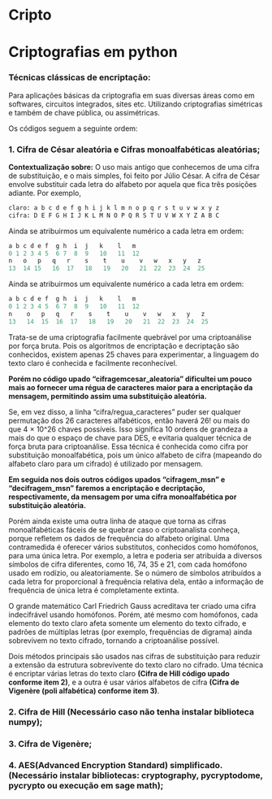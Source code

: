 #  **Cripto**
#  **Criptografias em python**

### **Técnicas clássicas de encriptação:**
Para aplicações básicas da criptografia em suas diversas áreas como em softwares, circuitos integrados, sites etc.
Utilizando criptografias simétricas e também de chave pública, ou assimétricas.

Os códigos seguem a seguinte ordem:

### **1. Cifra de César aleatória e Cifras monoalfabéticas aleatórias;**

**Contextualização sobre:**
O uso mais antigo que conhecemos de uma cifra de substituição, e o mais simples, foi feito por Júlio César. A cifra de César envolve substituir cada letra do alfabeto por aquela que fica três posições adiante.
Por exemplo,

```sql
claro: a b c d e f g h i j k l m n o p q r s t u v w x y z
cifra: D E F G H I J K L M N O P Q R S T U V W X Y Z A B C
```

Ainda se atribuirmos um equivalente numérico a cada letra em ordem:

```sql
a b c d e f  g h  i  j   k    l   m
0 1 2 3 4 5  6 7  8  9   10   11  12
n   o   p   q   r    s    t    u    v   w   x   y   z
13  14 15   16  17   18   19   20   21  22  23  24  25
```

Ainda se atribuirmos um equivalente numérico a cada letra em ordem:

```sql
a b c d e f  g h  i  j   k    l   m
0 1 2 3 4 5  6 7  8  9   10   11  12
n    o   p   q   r    s    t    u    v   w   x   y   z
13   14  15  16  17   18   19   20   21  22  23  24  25
```

Trata-se de uma criptografia facilmente quebrável por uma criptoanálise por força bruta. 
Pois os algoritmos de encriptação e decriptação são conhecidos, existem apenas 25 chaves para experimentar, a linguagem do texto claro é conhecida e facilmente reconhecível.

**Porém no código upado “cifragemcesar_aleatoria” dificultei um pouco mais ao fornecer uma régua de caracteres maior para a encriptação da mensagem, permitindo assim uma substituição aleatória.**

Se, em vez disso, a linha “cifra/regua_caracteres” puder ser qualquer permutação dos 26 caracteres alfabéticos, então haverá 26! ou mais do que 4 × 10^26 chaves possíveis. Isso significa 10 ordens de grandeza a mais do que o espaço de chave para DES, e evitaria qualquer técnica de força bruta para criptoanálise. Essa técnica é conhecida como cifra por substituição monoalfabética, pois um único alfabeto de cifra (mapeando do alfabeto claro para um cifrado) é utilizado por mensagem.

**Em seguida nos dois outros códigos upados “cifragem_msn” e “decifragem_msn” faremos a encriptação e decriptação, respectivamente, da mensagem por uma cifra monoalfabética por substituição aleatória.** 

Porém ainda existe uma outra linha de ataque que torna as cifras monoalfabéticas fáceis de se quebrar caso o criptoanalista conheça, porque refletem os dados de frequência do alfabeto original. Uma contramedida é oferecer vários substitutos, conhecidos como homófonos, para uma única letra.
Por exemplo, a letra e poderia ser atribuída a diversos símbolos de cifra diferentes, como 16, 74, 35 e 21, com cada homófono usado em rodízio, ou aleatoriamente. Se o número de símbolos atribuídos a cada letra for proporcional à frequência relativa dela, então a informação de frequência de única letra é completamente extinta.

O grande matemático Carl Friedrich Gauss acreditava ter criado uma cifra indecifrável usando homófonos.
Porém, até mesmo com homófonos, cada elemento do texto claro afeta somente um elemento do texto cifrado, e padrões de múltiplas letras (por exemplo, frequências de digrama) ainda sobrevivem no texto cifrado, tornando a criptoanálise possível.

Dois métodos principais são usados nas cifras de substituição para reduzir a extensão da estrutura sobrevivente do texto claro no cifrado. Uma técnica é encriptar várias letras do texto claro **(Cifra de Hill código upado conforme item 2)**, e a outra é usar vários alfabetos de cifra **(Cifra de Vigenère (poli alfabética) conforme item 3)**. 


###  2. Cifra de Hill (Necessário caso não tenha instalar biblioteca numpy);
###  3. Cifra de Vigenère;
###  4. AES(Advanced Encryption Standard) simplificado. (Necessário instalar bibliotecas: cryptography, pycryptodome, pycrypto ou execução em sage math);

